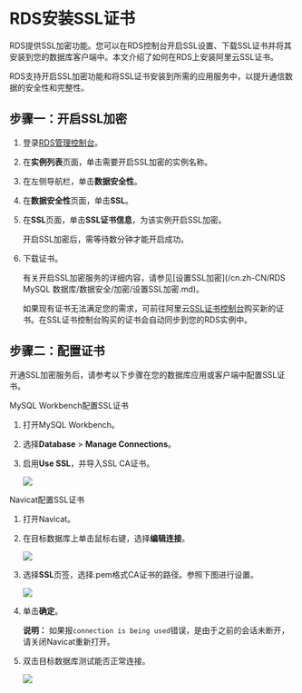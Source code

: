 # RDS安装SSL证书

RDS提供SSL加密功能。您可以在RDS控制台开启SSL设置、下载SSL证书并将其安装到您的数据库客户端中。本文介绍了如何在RDS上安装阿里云SSL证书。

RDS支持开启SSL加密功能和将SSL证书安装到所需的应用服务中，以提升通信数据的安全性和完整性。

## 步骤一：开启SSL加密

1.  登录[RDS管理控制台](https://rds.console.aliyun.com/)。

2.  在**实例列表**页面，单击需要开启SSL加密的实例名称。

3.  在左侧导航栏，单击**数据安全性**。

4.  在**数据安全性**页面，单击**SSL**。

5.  在**SSL**页面，单击**SSL证书信息**，为该实例开启SSL加密。

    开启SSL加密后，需等待数分钟才能开启成功。

6.  下载证书。

    有关开启SSL加密服务的详细内容，请参见[设置SSL加密](/cn.zh-CN/RDS MySQL 数据库/数据安全/加密/设置SSL加密.md)。

    如果现有证书无法满足您的需求，可前往阿里云[SSL证书控制台](https://yundunnext.console.aliyun.com/?p=cas)购买新的证书。在SSL证书控制台购买的证书会自动同步到您的RDS实例中。


## 步骤二：配置证书

开通SSL加密服务后，请参考以下步骤在您的数据库应用或客户端中配置SSL证书。

MySQL Workbench配置SSL证书

1.  打开MySQL Workbench。

2.  选择**Database** \> **Manage Connections**。

3.  启用**Use SSL**，并导入SSL CA证书。

    ![](https://static-aliyun-doc.oss-accelerate.aliyuncs.com/assets/img/zh-CN/7140359951/p4150.png)


Navicat配置SSL证书

1.  打开Navicat。

2.  在目标数据库上单击鼠标右键，选择**编辑连接**。

    ![](https://static-aliyun-doc.oss-accelerate.aliyuncs.com/assets/img/zh-CN/7140359951/p52885.png)

3.  选择**SSL**页签，选择.pem格式CA证书的路径。参照下图进行设置。

    ![](https://static-aliyun-doc.oss-accelerate.aliyuncs.com/assets/img/zh-CN/7140359951/p52887.png)

4.  单击**确定**。

    **说明：** 如果报`connection is being used`错误，是由于之前的会话未断开，请关闭Navicat重新打开。

5.  双击目标数据库测试能否正常连接。

    ![](https://static-aliyun-doc.oss-accelerate.aliyuncs.com/assets/img/zh-CN/7140359951/p52889.png)



